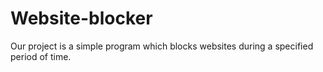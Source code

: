 # Website-blocker
Our project is a simple program which blocks websites during a specified period of time.
